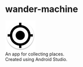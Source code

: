 # wander-machine
![Alt text](/app/src/main/res/mipmap-xhdpi/ic_launcher.png?raw=true "Title")<br />
An app for collecting places.<br />
Created using Android Studio.
